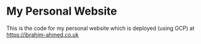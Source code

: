# My Personal Website

This is the code for my personal website which is deployed (using GCP) at https://ibrahim-ahmed.co.uk
